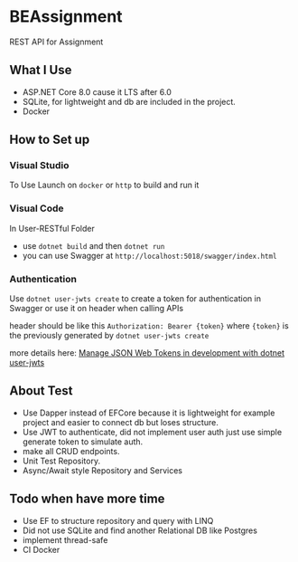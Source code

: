 # BEAssignment
REST API for Assignment

## What I Use
* ASP.NET Core 8.0 cause it LTS after 6.0
* SQLite, for lightweight and db are included in the project.
* Docker

## How to Set up
### Visual Studio
To Use Launch on `docker` or `http` to build and run it

### Visual Code
In User-RESTful Folder
* use `dotnet build` and then `dotnet run`
* you can use Swagger at `http://localhost:5018/swagger/index.html`

### Authentication
Use `dotnet user-jwts create` to create a token for authentication in Swagger 
or use it on header when calling APIs

header should be like this
```Authorization: Bearer {token}```
where `{token}` is the previously generated by `dotnet user-jwts create`

more details here: [Manage JSON Web Tokens in development with dotnet user-jwts](https://learn.microsoft.com/en-us/aspnet/core/security/authentication/jwt-authn?view=aspnetcore-8.0&tabs=windows)

## About Test
* Use Dapper instead of EFCore because it is lightweight for example project and easier to connect db but loses structure.
* Use JWT to authenticate, did not implement user auth just use simple generate token to simulate auth.
* make all CRUD endpoints.
* Unit Test Repository.
* Async/Await style Repository and Services

## Todo when have more time
* Use EF to structure repository and query with LINQ
* Did not use SQLite and find another Relational DB like Postgres
* implement thread-safe
* CI Docker
